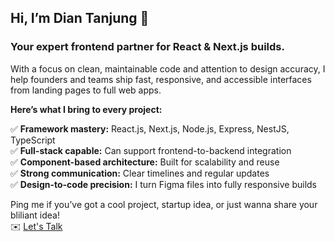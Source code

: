 
## Hi, I’m Dian Tanjung 👋   
### Your expert frontend partner for React & Next.js builds. 

With a focus on clean, maintainable code and attention to design accuracy, I help founders and teams ship fast, responsive, and accessible interfaces from landing pages to full web apps. 

**Here’s what I bring to every project:**

✅ **Framework mastery:** React.js, Next.js, Node.js, Express, NestJS, TypeScript  
✅ **Full-stack capable:** Can support frontend-to-backend integration  
✅ **Component-based architecture:** Built for scalability and reuse   
✅ **Strong communication:** Clear timelines and regular updates   
✅ **Design-to-code precision:** I turn Figma files into fully responsive builds  

Ping me if you’ve got a cool project, startup idea, or just wanna share your bliliant idea!   
✉️ [Let's Talk](https://upwork.com/freelancers/dianmulyanatanjung)


<!--
**diantanjung/diantanjung** is a ✨ _special_ ✨ repository because its `README.md` (this file) appears on your GitHub profile.

Here are some ideas to get you started:

- 🔭 I’m currently working on ...
- 🌱 I’m currently learning ...
- 👯 I’m looking to collaborate on ...
- 🤔 I’m looking for help with ...
- 💬 Ask me about ...
- 📫 How to reach me: ...
- 😄 Pronouns: ...
- ⚡ Fun fact: ...
-->
